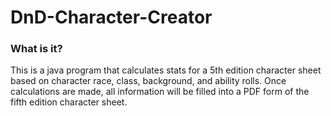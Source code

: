 # DnD-Character-Creator
<h3>What is it?</h3>
<p>This is a java program that calculates stats for a 5th edition character sheet based on character race, class, background, and ability rolls. Once calculations are made, all information will be filled into a PDF form of the fifth edition character sheet.</p>
